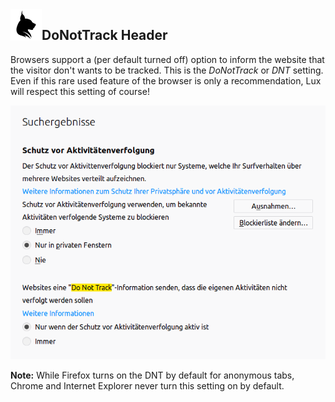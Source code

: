<img align="left" src="../../Resources/Public/Icons/lux.svg" width="50" />

## DoNotTrack Header

Browsers support a (per default turned off) option to inform the website that the visitor don't wants to be tracked.
This is the *DoNotTrack* or *DNT* setting. Even if this rare used feature of the browser is only a recommendation, Lux
will respect this setting of course!

<img src="../Images/documentation_marketing_donottrack.png" width="800" />

**Note:** While Firefox turns on the DNT by default for anonymous tabs, Chrome and Internet Explorer never turn this
setting on by default.
